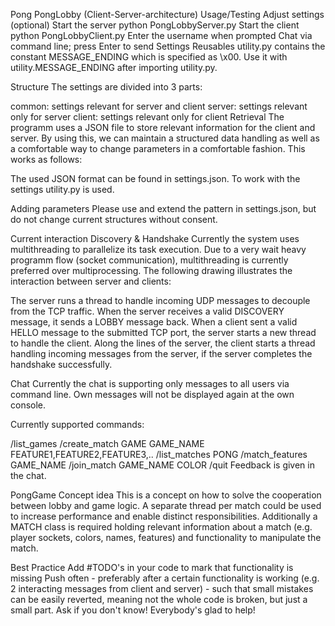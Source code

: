 Pong
PongLobby (Client-Server-architecture)
Usage/Testing
Adjust settings (optional)
Start the server python PongLobbyServer.py
Start the client python PongLobbyClient.py
Enter the username when prompted
Chat via command line; press Enter to send
Settings
Reusables
utility.py contains the constant MESSAGE_ENDING which is specified as \x00. Use it with utility.MESSAGE_ENDING after importing utility.py.

Structure
The settings are divided into 3 parts:

common: settings relevant for server and client
server: settings relevant only for server
client: settings relevant only for client
Retrieval
The programm uses a JSON file to store relevant information for the client and server. By using this, we can maintain a structured data handling as well as a comfortable way to change parameters in a comfortable fashion. This works as follows:


The used JSON format can be found in settings.json. To work with the settings utility.py is used.

Adding parameters
Please use and extend the pattern in settings.json, but do not change current structures without consent.

Current interaction
Discovery & Handshake
Currently the system uses multithreading to parallelize its task execution. Due to a very wait heavy programm flow (socket communication), multithreading is currently preferred over multiprocessing. The following drawing illustrates the interaction between server and clients:


The server runs a thread to handle incoming UDP messages to decouple from the TCP traffic. When the server receives a valid DISCOVERY message, it sends a LOBBY message back. When a client sent a valid HELLO message to the submitted TCP port, the server starts a new thread to handle the client. Along the lines of the server, the client starts a thread handling incoming messages from the server, if the server completes the handshake successfully.

Chat
Currently the chat is supporting only messages to all users via command line. Own messages will not be displayed again at the own console.

Currently supported commands:

/list_games
/create_match GAME GAME_NAME FEATURE1,FEATURE2,FEATURE3,..
/list_matches PONG
/match_features GAME_NAME
/join_match GAME_NAME COLOR
/quit
Feedback is given in the chat.

PongGame
Concept idea
This is a concept on how to solve the cooperation between lobby and game logic. A separate thread per match could be used to increase performance and enable distinct responsibilities. Additionally a MATCH class is required holding relevant information about a match (e.g. player sockets, colors, names, features) and functionality to manipulate the match.


Best Practice
Add #TODO's in your code to mark that functionality is missing
Push often - preferably after a certain functionality is working (e.g. 2 interacting messages from client and server) - such that small mistakes can be easily reverted, meaning not the whole code is broken, but just a small part.
Ask if you don't know! Everybody's glad to help!
